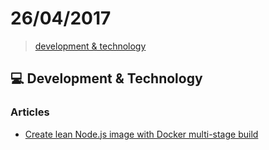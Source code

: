 # 26/04/2017

> [development & technology](#computer-development--technology)


## :computer: Development & Technology

### Articles
- [Create lean Node.js image with Docker multi-stage build](https://codefresh.io/blog/node_docker_multistage/)